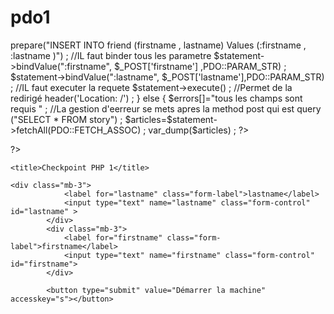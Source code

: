 # pdo1
   <?php

require 'connect.php';

$pdo = new PDO(DSN, USER, PASS) ;
var_dump($pdo);


$errors =[] ;
if ($_SERVER ["REQUEST_METHOD"] ==='POST') {

    if(!empty($_POST['firstname']) &&  !empty($_POST['lastname'])) {
        //Faire une insert into(préparer) en base de donnée  INSERT INTO  story(title , content ,autor )Values(:title , :content , ;autor)
          $statement=$pdo->prepare("INSERT INTO friend (firstname , lastname) Values (:firstname , :lastname )") ;
          //IL faut binder tous les parametre 
          $statement->bindValue(":firstname", $_POST['firstname'] ,PDO::PARAM_STR) ;
          $statement->bindValue(":lastname", $_POST['lastname'],PDO::PARAM_STR) ;
          //IL faut executer la requete 
          $statement->execute() ;
           //Permet de la redirigé 
          header('Location: /') ;
    } else {
        $errors[]="tous les champs sont requis " ; //La gestion d'eerreur se mets apres la method post  qui est <?php if (!empty ($errors)) {echo ""le champs est requi ;}
    }
}
$statement=$pdo->query ("SELECT * FROM story") ;
$articles=$statement->fetchAll(PDO::FETCH_ASSOC) ;
var_dump($articles) ;
?>

?>

<!doctype html>
<html lang="en">
<head>
    <meta charset="UTF-8">
    <meta name="viewport" content="width=device-width, initial-scale=1, shrink-to-fit=no">
    
    <title>Checkpoint PHP 1</title>
</head>
<body>
<form method="POST" action="">

<?php if (!empty ($errors)){
                            foreach ($errors as $error){ //prends l'erreur en valu du tableau pour aller decrire
                                echo $error ."\n" ; 
                            }
                        }
                        ?>

    <div class="mb-3">
                <label for="lastname" class="form-label">lastname</label>
                <input type="text" name="lastname" class="form-control" id="lastname" >
            </div>
            <div class="mb-3">
                <label for="firstname" class="form-label">firstname</label>
                <input type="text" name="firstname" class="form-control" id="firstname">
            </div>
            
            <button type="submit" value="Démarrer la machine" accesskey="s"></button>
</form>

</body>
